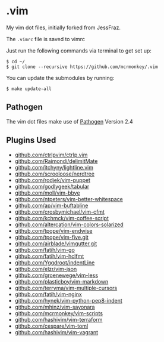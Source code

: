 .vim
====

My vim dot files, initially forked from JessFraz.

The `.vimrc` file is saved to vimrc

Just run the following commands via terminal to get set up:

```console
$ cd ~/
$ git clone --recursive https://github.com/mcrmonkey/.vim
```
You can update the submodules by running:

```console
$ make update-all
```



## Pathogen
The vim dot files make use of [Pathogen](https://github.com/tpope/vim-pathogen) Version 2.4

## Plugins Used

 * [github.com/ctrlpvim/ctrlp.vim](https://github.com/ctrlpvim/ctrlp.vim.git)
 * [github.com/Raimondi/delimitMate](https://github.com/Raimondi/delimitMate.git)
 * [github.com/itchyny/lightline.vim](https://github.com/itchyny/lightline.vim.git)
 * [github.com/scrooloose/nerdtree](https://github.com/scrooloose/nerdtree.git)
 * [github.com/rodjek/vim-puppet](https://github.com/rodjek/vim-puppet.git)
 * [github.com/godlygeek/tabular](https://github.com/godlygeek/tabular.git)
 * [github.com/moll/vim-bbye](https://github.com/moll/vim-bbye.git)
 * [github.com/ntpeters/vim-better-whitespace](https://github.com/ntpeters/vim-better-whitespace.git)
 * [github.com/ap/vim-buftabline](https://github.com/ap/vim-buftabline.git)
 * [github.com/crosbymichael/vim-cfmt](https://github.com/crosbymichael/vim-cfmt)
 * [github.com/kchmck/vim-coffee-script](https://github.com/kchmck/vim-coffee-script.git)
 * [github.com/altercation/vim-colors-solarized](https://github.com/altercation/vim-colors-solarized.git)
 * [github.com/tpope/vim-endwise](https://github.com/tpope/vim-endwise.git)
 * [github.com/tpope/vim-five.git](https://github.com/tpope/vim-fugitive.git)
 * [github.com/airblade/vimgutter.git](https://github.com/airblade/vim-gitgutter.git)
 * [github.com/fatih/vim-go](https://github.com/fatih/vim-go.git)
 * [github.com/fatih/vim-hclfmt](https://github.com/fatih/vim-hclfmt.git)
 * [github.com/Yggdroot/indentLine](https://github.com/Yggdroot/indentLine.git)
 * [github.com/elzr/vim-json](https://github.com/elzr/vim-json.git)
 * [github.com/groenewege/vim-less](https://github.com/groenewege/vim-less.git)
 * [github.com/plasticboy/vim-markdown](https://github.com/plasticboy/vim-markdown.git)
 * [github.com/terryma/vim-multiple-cursors](https://github.com/terryma/vim-multiple-cursors.git)
 * [github.com/fatih/vim-nginx](https://github.com/fatih/vim-nginx.git)
 * [github.com/hynek/vim-python-pep8-indent](https://github.com/hynek/vim-python-pep8-indent.git)
 * [github.com/mhinz/vim-sayonara](https://github.com/mhinz/vim-sayonara.git)
 * [github.com/mcrmonkey/vim-scripts](https://github.com/mcrmonkey/vim-scripts)
 * [github.com/hashivim/vim-terraform](https://github.com/hashivim/vim-terraform.git)
 * [github.com/cespare/vim-toml](https://github.com/cespare/vim-toml.git)
 * [github.com/hashivim/vim-vagrant](https://github.com/hashivim/vim-vagrant.git)
